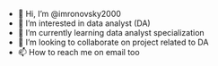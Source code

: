 - 👋 Hi, I’m @imronovsky2000
- 👀 I’m interested in data analyst (DA)
- 🌱 I’m currently learning data analyst specialization
- 💞️ I’m looking to collaborate on project related to DA
- 📫 How to reach me on email too


<!---
imronovsky2000/imronovsky2000 is a ✨ special ✨ repository because its `README.md` (this file) appears on your GitHub profile.
You can click the Preview link to take a look at your changes.
--->
